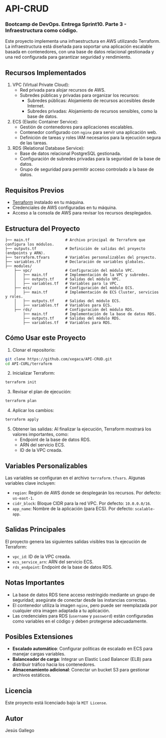 # API-CRUD

### Bootcamp de DevOps. Entrega Sprint10. Parte 3 - Infraestructura como código.

Este proyecto implementa una infraestructura en AWS utilizando Terraform. La infraestructura está diseñada para soportar una aplicación escalable basada en contenedores, con una base de datos relacional gestionada y una red configurada para garantizar seguridad y rendimiento.

## Recursos Implementados

1.	VPC (Virtual Private Cloud):
	- Red privada para alojar recursos de AWS.
	- Subredes públicas y privadas para organizar los recursos:
    	- Subredes públicas: Alojamiento de recursos accesibles desde Internet.
    	- Subredes privadas: Alojamiento de recursos sensibles, como la base de datos.
2.	ECS (Elastic Container Service):
	- Gestión de contenedores para aplicaciones escalables.
	- Contenedor configurado con `nginx` para servir una aplicación web.
	- Definición de tareas y roles IAM necesarios para la ejecución segura de las tareas.
3.	RDS (Relational Database Service):
	- Base de datos relacional PostgreSQL gestionada.
	- Configuración de subredes privadas para la seguridad de la base de datos.
	- Grupo de seguridad para permitir acceso controlado a la base de datos.

## Requisitos Previos

- [Terraform](https://www.terraform.io/downloads.html) instalado en tu máquina.
- Credenciales de AWS configuradas en tu máquina.
- Acceso a la consola de AWS para revisar los recursos desplegados.

## Estructura del Proyecto

```
├── main.tf                # Archivo principal de Terraform que configura los módulos.
├── outputs.tf             # Definición de salidas del proyecto (endpoints y ARN).
├── terraform.tfvars       # Variables personalizables del proyecto.
├── variables.tf           # Declaración de variables globales.
├── modules/
    ├── vpc/               # Configuración del módulo VPC.
    │   ├── main.tf        # Implementación de la VPC y subredes.
    │   ├── outputs.tf     # Salidas del módulo VPC.
    │   ├── variables.tf   # Variables para la VPC.
    ├── ecs/               # Configuración del módulo ECS.
    │   ├── main.tf        # Implementación de ECS Cluster, servicios y roles.
    │   ├── outputs.tf     # Salidas del módulo ECS.
    │   ├── variables.tf   # Variables para ECS.
    ├── rds/               # Configuración del módulo RDS.
        ├── main.tf        # Implementación de la base de datos RDS.
        ├── outputs.tf     # Salidas del módulo RDS.
        ├── variables.tf   # Variables para RDS.
```

## Cómo Usar este Proyecto

1.	Clonar el repositorio:

```bash
git clone https://github.com/xegaca/API-CRUD.git
cd API-CURL/terraform
```

2.	Inicializar Terraform:

```bash
terraform init
```

3.	Revisar el plan de ejecución:

```bash
terraform plan
```

4.	Aplicar los cambios:

```bash
terraform apply
```

5.	Obtener las salidas:
Al finalizar la ejecución, Terraform mostrará los valores importantes, como:
	- Endpoint de la base de datos RDS.
	- ARN del servicio ECS.
	- ID de la VPC creada.

## Variables Personalizables

Las variables se configuran en el archivo `terraform.tfvars`. Algunas variables clave incluyen:

- `region`: Región de AWS donde se desplegarán los recursos. Por defecto: `us-east-1`.
- `cidr_block`: Bloque CIDR para la red VPC. Por defecto: `10.0.0.0/16`.
- `app_name`: Nombre de la aplicación (para ECS). Por defecto: `scalable-app`.

## Salidas Principales

El proyecto genera las siguientes salidas visibles tras la ejecución de Terraform:
- `vpc_id`: ID de la VPC creada.
- `ecs_service_arn`: ARN del servicio ECS.
- `rds_endpoint`: Endpoint de la base de datos RDS.

## Notas Importantes

- La base de datos RDS tiene acceso restringido mediante un grupo de seguridad; asegúrate de conectar desde las instancias correctas.
- El contenedor utiliza la imagen `nginx`, pero puede ser reemplazada por cualquier otra imagen adaptada a tu aplicación.
- Las credenciales para RDS (`username` y `password`) están configuradas como variables en el código y deben protegerse adecuadamente.

## Posibles Extensiones

- **Escalado automático**: Configurar políticas de escalado en ECS para manejar cargas variables.
- **Balanceador de carga**: Integrar un Elastic Load Balancer (ELB) para distribuir tráfico hacia los contenedores.
- **Almacenamiento adicional**: Conectar un bucket S3 para gestionar archivos estáticos.

## Licencia

Este proyecto está licenciado bajo la `MIT License`.

## Autor

Jesús Gallego